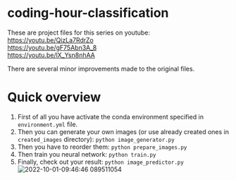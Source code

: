 # coding-hour-classification

These are project files for this series on youtube: <br>
https://youtu.be/QizLa7RdrZo <br>
https://youtu.be/gF75Abn3A_8 <br>
https://youtu.be/lX_Ysn8nhAA <br>

There are several minor improvements made to the original files.

# Quick overview
1. First of all you have activate the conda environment specified in `environment.yml` file.
2. Then you can generate your own images (or use already created ones in `created_images` directory): ```python image_generator.py```
3. Then you have to reorder them: ```python prepare_images.py```
4. Then train you neural network: ```python train.py```
5. Finally, check out  your result: ```python image_predictor.py``` <br>
![2022-10-01-09:46:46 089511054](https://user-images.githubusercontent.com/17691153/193405220-5d3a4362-3f78-4322-87a7-c084baf51804.gif)

